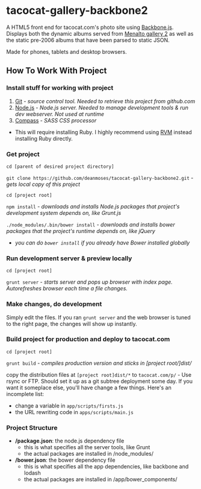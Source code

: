 tacocat-gallery-backbone2
=========================

A HTML5 front end for tacocat.com's photo site using [Backbone.js](http://backbonejs.org/). 
Displays both the dynamic albums served from [Menalto gallery 2](http://galleryproject.org/) 
as well as the static pre-2006 albums that have been parsed to static JSON. 

Made for phones, tablets and desktop browsers.

## How To Work With Project

### Install stuff for working with project
1. [Git](http://git-scm.com/) - *source control tool.  Needed to retrieve this project from github.com*
2. [Node.js](http://nodejs.org/) - *Node.js server.  Needed to manage development tools & run dev webserver.  Not used at runtime*
3. [Compass](http://compass-style.org/) - *SASS CSS processor* 
 * This will require installing Ruby.  I highly recommend using [RVM](https://rvm.io/) instead installing Ruby directly.

### Get project

`cd [parent of desired project directory]`

`git clone https://github.com/deanmoses/tacocat-gallery-backbone2.git` - *gets local copy of this project*

`cd [project root]`

`npm install` - *downloads and installs Node.js packages that project's development system depends on, like Grunt.js*

`./node_modules/.bin/bower install` - *downloads and installs bower packages that the project's runtime depends on, like jQuery*
 * *you can do `bower install` if you already have Bower installed globally*

### Run development server & preview locally

`cd [project root]`

`grunt server` - *starts server and pops up browser with index page.  Autorefreshes browser each time a file changes.*

### Make changes, do development
Simply edit the files.  If you ran `grunt server` and the web browser is tuned to the right page, the changes will show up instantly.

### Build project for production and deploy to tacocat.com

`cd [project root]`

`grunt build` - *compiles production version and sticks in [project root/]dist/*

copy the distribution files at `[project root]dist/*` to `tacocat.com/p/`  - Use rsync or FTP.  Should set it up as a git subtree deployment some day.  If you want it someplace else, you'll have change a few things.  Here's an incomplete list: 
* change a variable in `app/scripts/firsts.js`
* the URL rewriting code in `apps/scripts/main.js`

### Project Structure

   * **/package.json**:  the node.js dependency file
      * this is what specifies all the server tools, like Grunt
      * the actual packages are installed in /node_modules/
   * **/bower.json**:  the bower dependency file
      * this is what specifies all the app dependencies, like backbone and lodash
      * the actual packages are installed in /app/bower_components/
